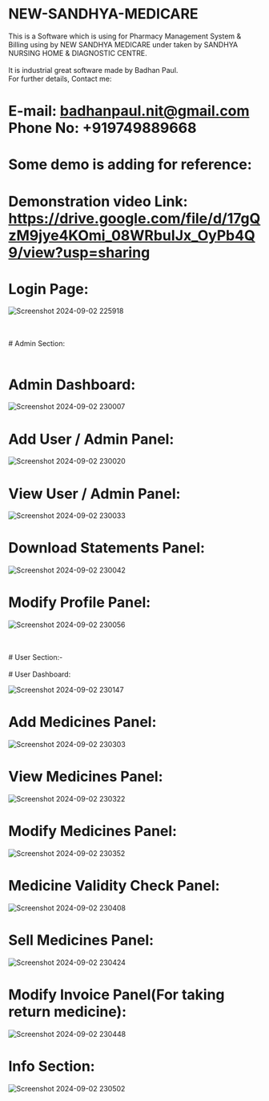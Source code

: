 # NEW-SANDHYA-MEDICARE
This is a Software which is using for Pharmacy Management System & Billing using by NEW SANDHYA MEDICARE under taken by SANDHYA NURSING HOME & DIAGNOSTIC CENTRE.<br /> 
<br />
It is industrial great software made by Badhan Paul.<br />
For further details, Contact me:<br />

# E-mail: badhanpaul.nit@gmail.com Phone No: +919749889668

# Some demo is adding for reference:

# Demonstration video Link:  https://drive.google.com/file/d/17gQzM9jye4KOmi_08WRbuIJx_OyPb4Q9/view?usp=sharing


# Login Page:

![Screenshot 2024-09-02 225918](https://github.com/user-attachments/assets/cd42eb09-457e-4359-9c5c-dbd081aa8a71)


<br />
<br />
# Admin Section:
<br />
<br />

# Admin Dashboard:

![Screenshot 2024-09-02 230007](https://github.com/user-attachments/assets/fa7060c9-598c-4a79-8b9d-17c1b4efb10e)


# Add User / Admin Panel:

![Screenshot 2024-09-02 230020](https://github.com/user-attachments/assets/49001556-a6ea-4eba-8d97-968c0d7b80ba)


# View User / Admin Panel:

![Screenshot 2024-09-02 230033](https://github.com/user-attachments/assets/f5f9c54e-53d0-4aad-8d56-894784e35458)


# Download Statements Panel:

![Screenshot 2024-09-02 230042](https://github.com/user-attachments/assets/15dcb1a5-5285-462b-a5e0-511323360b4a)


# Modify Profile Panel:

![Screenshot 2024-09-02 230056](https://github.com/user-attachments/assets/2087d553-3b7f-45c1-b404-2e917672f31a)


<br />
<br />
# User Section:-
<br />
<br />
# User Dashboard:

![Screenshot 2024-09-02 230147](https://github.com/user-attachments/assets/5915ea35-ca71-4bb3-8fce-29e6b00eac69)


# Add Medicines Panel:

![Screenshot 2024-09-02 230303](https://github.com/user-attachments/assets/0a960e5c-68db-477d-a5cd-fd72e2b23c9d)


# View Medicines Panel:

![Screenshot 2024-09-02 230322](https://github.com/user-attachments/assets/5017ab71-852c-4599-9742-344b2c0b250e)


# Modify Medicines Panel:

![Screenshot 2024-09-02 230352](https://github.com/user-attachments/assets/67ccc853-e711-4d65-8bd3-37edaecad783)


# Medicine Validity Check Panel:

![Screenshot 2024-09-02 230408](https://github.com/user-attachments/assets/2e05130d-292b-4152-8896-cdb7c826abb1)



# Sell Medicines Panel:

![Screenshot 2024-09-02 230424](https://github.com/user-attachments/assets/f75f943d-6567-4b75-b403-23943cef8d4f)


# Modify Invoice Panel(For taking return medicine):

![Screenshot 2024-09-02 230448](https://github.com/user-attachments/assets/0ed539a8-c7af-492c-95e3-5666f38fe906)


# Info Section:

![Screenshot 2024-09-02 230502](https://github.com/user-attachments/assets/d0dd6593-ceab-46c0-a804-49ee9d017737)










